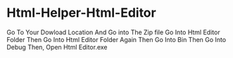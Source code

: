 # Html-Helper-Html-Editor
Go To Your Dowload Location And Go into The Zip file Go Into Html Editor Folder Then Go Into Html Editor Folder Again Then Go Into Bin Then Go Into Debug Then, Open Html Editor.exe
